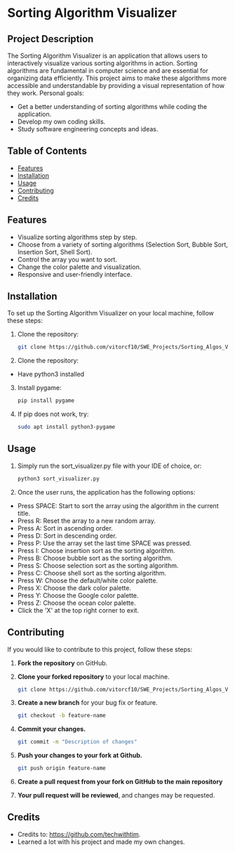 # Sorting Algorithm Visualizer

## Project Description

The Sorting Algorithm Visualizer is an application that allows users to interactively visualize various sorting algorithms in action. Sorting algorithms are fundamental in computer science and are essential for organizing data efficiently. This project aims to make these algorithms more accessible and understandable by providing a visual representation of how they work.
</n>Personal goals:
- Get a better understanding of sorting algorithms while coding the application.
- Develop my own coding skills.
- Study software engineering concepts and ideas.

## Table of Contents

- [Features](#features)
- [Installation](#installation)
- [Usage](#usage)
- [Contributing](#contributing)
- [Credits](#Credits)

## Features

- Visualize sorting algorithms step by step.
- Choose from a variety of sorting algorithms (Selection Sort, Bubble Sort, Insertion Sort, Shell Sort).
- Control the array you want to sort.
- Change the color palette and visualization.
- Responsive and user-friendly interface.

## Installation

To set up the Sorting Algorithm Visualizer on your local machine, follow these steps:

1. Clone the repository:

   ```bash
   git clone https://github.com/vitorcf10/SWE_Projects/Sorting_Algos_Visualizer.git

2. Clone the repository:
- Have python3 installed

3. Install pygame:
   
   ```bash
   pip install pygame

4. If pip does not work, try:

   ```bash
   sudo apt install python3-pygame

## Usage

1. Simply run the sort_visualizer.py file with your IDE of choice, or:
      ```bash
   python3 sort_visualizer.py

2. Once the user runs, the application has the following options:
- Press SPACE: Start to sort the array using the algorithm in the current title.
- Press R: Reset the array to a new random array.
- Press A: Sort in ascending order.
- Press D: Sort in descending order.
- Press P: Use the array set the last time SPACE was pressed.
- Press I: Choose insertion sort as the sorting algorithm.
- Press B: Choose bubble sort as the sorting algorithm.
- Press S: Choose selection sort as the sorting algorithm.
- Press C: Choose shell sort as the sorting algorithm.
- Press W: Choose the default/white color palette.
- Press X: Choose the dark color palette.
- Press Y: Choose the Google color palette.
- Press Z: Choose the ocean color palette.
- Click the 'X' at the top right corner to exit.

## Contributing

If you would like to contribute to this project, follow these steps:

1. **Fork the repository** on GitHub.

2. **Clone your forked repository** to your local machine.

   ```bash
   git clone https://github.com/vitorcf10/SWE_Projects/Sorting_Algos_Visualizer.git

3. **Create a new branch** for your bug fix or feature.
   
   ```bash
   git checkout -b feature-name

4. **Commit your changes.**
   
   ```bash
   git commit -m "Description of changes"

5. **Push your changes to your fork at Github.**
   
   ```bash
   git push origin feature-name

6. **Create a pull request from your fork on GitHub to the main repository**
7. **Your pull request will be reviewed**, and changes may be requested.


## Credits
- Credits to: https://github.com/techwithtim.
- Learned a lot with his project and made my own changes.

   
